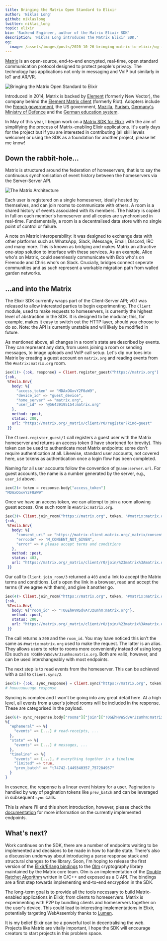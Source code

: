 ```yaml
---
title: Bringing the Matrix Open Standard to Elixir
author: 'Niklas Long'
github: niklaslong
twitter: niklas_long
topic: elixir
bio: 'Backend Engineer, author of the Matrix Elixir SDK'
description: 'Niklas Long introduces the Matrix Elixir SDK.'
og:
  image: /assets/images/posts/2020-10-26-bringing-matrix-to-elixir/og-image.png
---
```


[Matrix](https://matrix.org) is an open-source, end-to-end encrypted, real-time,
open standard communication protocol designed to protect people's privacy. The
technology has applications not only in messaging and VoIP but similarly in IoT
and AR/VR.

<!--break-->

![Bringing the Matrix Open Standard to Elixir](/assets/images/posts/2020-10-26-bringing-matrix-to-elixir/illustration.svg#full)

Introduced in 2014, Matrix is backed by [Element](https://element.io/about)
(formerly New Vector), the company behind the
[Element Matrix client](https://element.io/) (formerly Riot). Adopters include
the
[French government](https://matrix.org/blog/2018/04/26/matrix-and-riot-confirmed-as-the-basis-for-frances-secure-instant-messenger-app),
the US government, [Mozilla](https://wiki.mozilla.org/Matrix),
[Purism](https://matrix.org/blog/2017/08/24/the-librem-5-from-purism-a-matrix-native-smartphone),
[Germany's Ministry of Defence](https://www.heise.de/newsticker/meldung/Open-Source-Bundeswehr-baut-eigene-verschluesselte-Messenger-App-4623404.html)
and the
[German education system](https://sifted.eu/articles/element-germany-deal/).

In May of this year, I began work on a
[Matrix SDK for Elixir](https://github.com/niklaslong/matrix-elixir-sdk) with
the aim of simplifying the process of Matrix-enabling Elixir applications. It's
early days for the project but if you are interested in contributing (all skill
levels welcome) or using the SDK as a foundation for another project, please let
me know!

## Down the rabbit-hole...

Matrix is structured around the federation of homeservers, that is to say the
continuous synchronisation of event history between the homeservers via the
Server-Server API.

![The Matrix Architecture](/assets/images/posts/2020-10-26-bringing-matrix-to-elixir/matrix_architecture.png)

Each user is registered on a single homeserver, ideally hosted by themselves,
and can join rooms to communicate with others. A room is a shared history of
events associated with its members. The history is copied in full on each
member's homeserver and all copies are synchronised in real-time. Fundamentally,
a room is a decentralised data store with no single point of control or failure.

A note on Matrix interoperability: it was designed to exchange data with other
platforms such as WhatsApp, Slack, iMessage, Email, Discord, IRC and many more.
This is known as bridging and makes Matrix an attractive one-stop solution to
interface with these services. As an example, Alice who's on Matrix, could
seemlessly communicate with Bob who's on Freenode and Chris who's on Slack.
Crucially, bridges connect seperate communities and as such represent a workable
migration path from walled garden networks.

## ...and into the Matrix

The Elixir SDK currently wraps part of the Client-Server API; v0.1 was released
to allow interested parties to begin experimenting. The `Client` module, used to
make requests to homeservers, is currently the highest level of abstraction in
the SDK. It is designed to be modular; this, for example, makes it easy to
switch out the HTTP layer, should you choose to do so. Note: the API is
currently unstable and will likely be modified in future.

As mentioned above, all changes in a room's state are described by events. They
can represent any data, from users joining a room or sending messages, to image
uploads and VoIP call setup. Let's dip our toes into Matrix by creating a guest
account on `matrix.org` and reading events from the `#matrix:matrix.org` room.

```elixir
iex(1)> {:ok, response} = Client.register_guest("https://matrix.org")
{:ok,
 %Tesla.Env{
   body: %{
     "access_token" => "MDAxOGxvY2F0aW9",
     "device_id" => "guest_device",
     "home_server" => "matrix.org",
     "user_id" => "@56439195154:matrix.org"
   },
   method: :post,
   status: 200,
   url: "https://matrix.org/_matrix/client/r0/register?kind=guest"
 }}
```

The `Client.register_guest/1` call registers a guest user with the Matrix
homeserver and returns an access token (I have shortened for brevity). This
token can be used to authenticate most Matrix endpoints: some don't require
authentication at all. Likewise, standard user accounts, not covered here, use
tokens as authentication once a login flow has been completed.

Naming for all user accounts follow the convention of `@name:server.url`. For
guest accounts, the name is a number generated by the server, e.g., `user_id`
above.

```elixir
iex(2)> token = response.body["access_token"]
"MDAxOGxvY2F0aW9"
```

Once we have an access token, we can attempt to join a room allowing guest
access. One such room is `#matrix:matrix.org`.

```elixir
iex(3)> Client.join_room("https://matrix.org", token, "#matrix:matrix.org")
{:ok,
 %Tesla.Env{
   body: %{
     "consent_uri" => "https://matrix-client.matrix.org/_matrix/consent?u=56440018645&h=c319be84a25b",
     "errcode" => "M_CONSENT_NOT_GIVEN",
     "error" => # please accept terms and conditions
   },
   method: :post,
   status: 403,
   url: "https://matrix.org/_matrix/client/r0/join/%23matrix%3Amatrix.org"
 }}
```

Our call to `Client.join_room/3` returned a `403` and a link to accept the
Matrix terms and conditions. Let's open the link in a browser, read and accept
the terms (if we agree with them), and give it another go.

```elixir
iex(4)> Client.join_room("https://matrix.org", token, "#matrix:matrix.org")
{:ok,
 %Tesla.Env{
   body: %{"room_id" => "!OGEhHVWSdvArJzumhm:matrix.org"},
   method: :post,
   status: 200,
   url: "https://matrix.org/_matrix/client/r0/join/%23matrix%3Amatrix.org"
 }}
```

The call returns a `200` and the `room_id`. You may have noticed this isn't the
same as `#matrix:matrix.org` used to make the request. The latter is an alias.
They allows users to refer to rooms more conveniently instead of using long IDs
such as `!OGEhHVWSdvArJzumhm:matrix.org`. Both are valid, however, and can be
used interchangeably with most endpoints.

The next step is to read events from the homeserver. This can be achieved with a
call to `Client.sync/2`.

```elixir
iex(5)> {:ok, sync_response} = Client.sync("https://matrix.org", token)
# huuuuuuuuuge response
```

Syncing is complex and I won't be going into any great detail here. At a high
level, all events from a user's joined rooms will be included in the response.
These are categorised in the payload.

```elixir
iex(6)> sync_response.body["rooms"]["join"]["!OGEhHVWSdvArJzumhm:matrix.org"]
%{
  "ephemeral" => %{
    "events" => [...] # read-receipts, ...
  },
  "state" => %{
    "events" => [...] # messages, ...
  },
  "timeline" => %{
    "events" => [...], # everything together in a timeline
    "limited" => true,
    "prev_batch" => "t74742-1449340357_757284957"
  }
}
```

In essence, the response is a linear event history for a user. Pagination is
handled by way of pagination tokens like `prev_batch` and can be leveraged in
subsequent `sync` calls.

This is where I'll end this short introduction, however, please check the
[documentation](https://hexdocs.pm/matrix_sdk/) for more information on the
currently implemented endpoints.

## What's next?

Work continues on the SDK, there are a number of endpoints waiting to be
implemented and decisions to be made in how to handle state. There's also a
discussion underway about introducing a parse response stack and structural
changes to the library. Soon, I'm hoping to release the first version of the
[Elixir/Erlang bindings](https://github.com/niklaslong/olm-elixir) to the
[Olm](https://gitlab.matrix.org/matrix-org/olm) cryptography library maintained
by the Matrix core team. Olm is an implementation of the
[Double Ratchet Algorithm](https://signal.org/docs/specifications/doubleratchet)
written in C/C++ and exposed as a C API. The bindings are a first step towards
implementing end-to-end encryption in the SDK.

The long-term goal is to provide all the tools necessary to build Matrix-enabled
applications in Elixir, from clients to homeservers. Matrix is experimenting
with P2P by bundling clients and homeservers together on the user's device. This
could lead to interesting implementations in Elixir, potentially targeting
WebAssembly thanks to [Lumen](https://github.com/lumen/lumen).

It is my belief Elixir can be a powerful tool in decentralising the web.
Projects like Matrix are vitally important, I hope the SDK will encourage
creators to start projects in this problem space.
